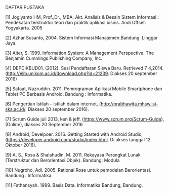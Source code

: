 DAFTAR PUSTAKA

[1]		Jogiyanto HM, Prof.,Dr., MBA, Akt. Analisis & Desain Sistem Informasi : Pendekatan terstruktur teori dan praktik aplikasi bisnis. Andi Offset. Yogyakarta. 2005

[2] 		Azhar Susanto, 2004. Sistem Informasi Manajemen.Bandung: Linggar Jaya.

[3]		Alter, S. 1999. Information System: A Management Perspective. The Benjamin Cummings Publishing Company, Inc.

[4]		DEPDIKBUD01. (2012). Sesi Pendaftaran Siswa Baru. Retrieved 7 4,2014. (http://elib.unikom.ac.id/download.php?id=21239. Diakses 20 september 2016)

[5]		Safaat, Nazruddin. 2011. Pemrograman Aplikasi Mobile Smartphone dan Tablet PC Berbasis Android. Bandung : Informatika.

[6]		Pengertian Istilah – istilah dalam internet, (http://prabhawita.mhsw.isi-ska.ac.id/. Diakses 20 september 2016).

[7]		Scrum Guide juli 2013, ken & jeff. (https://www.scrum.org/Scrum-Guide), (Online), diakses 20 September 2016

[8]		Android, Develpoer. 2016. Getting Started with Android Studio, (https://developer.android.com/studio/index.html. Di akses tanggal 12 Oktober 2016).

[9]		A. S., Rosa & Shalahudin, M. 2011. Rekayasa Perangkat Lunak (Terstruktur dan Berorientasi Objek). Bandung: Modula

[10]	Nugroho, Adi. 2005. Rational Rose untuk pemodelan Berorientasi. Bandung : Informatika. 

[11]	Fathansyah. 1999. Basis Data. Informatika Bandung, Bandung.